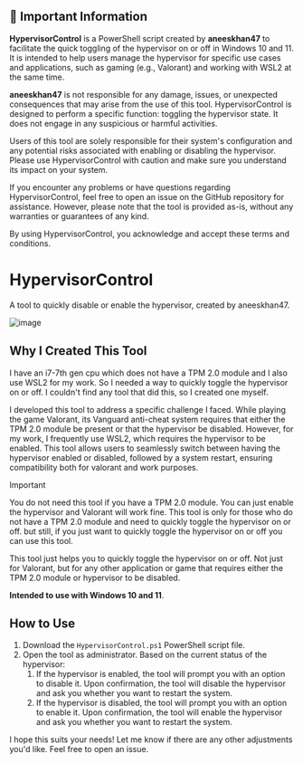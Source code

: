 ## 📢 Important Information

**HypervisorControl** is a PowerShell script created by **aneeskhan47** to facilitate the quick toggling of the hypervisor on or off in Windows 10 and 11. It is intended to help users manage the hypervisor for specific use cases and applications, such as gaming (e.g., Valorant) and working with WSL2 at the same time.

**aneeskhan47** is not responsible for any damage, issues, or unexpected consequences that may arise from the use of this tool. HypervisorControl is designed to perform a specific function: toggling the hypervisor state. It does not engage in any suspicious or harmful activities.

Users of this tool are solely responsible for their system's configuration and any potential risks associated with enabling or disabling the hypervisor. Please use HypervisorControl with caution and make sure you understand its impact on your system.

If you encounter any problems or have questions regarding HypervisorControl, feel free to open an issue on the GitHub repository for assistance. However, please note that the tool is provided as-is, without any warranties or guarantees of any kind.

By using HypervisorControl, you acknowledge and accept these terms and conditions.

# HypervisorControl

A tool to quickly disable or enable the hypervisor, created by aneeskhan47.

![image](https://github.com/aneeskhan47/hypervisorcontrol/assets/30714223/1412d2b8-4482-4c71-b0a9-71e0501e664a)

## Why I Created This Tool

I have an i7-7th gen cpu which does not have a TPM 2.0 module and I also use WSL2 for my work. So I needed a way to quickly toggle the hypervisor on or off. I couldn't find any tool that did this, so I created one myself.

I developed this tool to address a specific challenge I faced. While playing the game Valorant, its Vanguard anti-cheat system requires that either the TPM 2.0 module be present or that the hypervisor be disabled. However, for my work, I frequently use WSL2, which requires the hypervisor to be enabled. This tool allows users to seamlessly switch between having the hypervisor enabled or disabled, followed by a system restart, ensuring compatibility both for valorant and work purposes.

> [!IMPORTANT]  
> You do not need this tool if you have a TPM 2.0 module. You can just enable the hypervisor and Valorant will work fine. This tool is only for those who do not have a TPM 2.0 module and need to quickly toggle the hypervisor on or off. but still, if you just want to quickly toggle the hypervisor on or off you can use this tool.

This tool just helps you to quickly toggle the hypervisor on or off. Not just for Valorant, but for any other application or game that requires either the TPM 2.0 module or hypervisor to be disabled.

**Intended to use with Windows 10 and 11**.

## How to Use

1. Download the `HypervisorControl.ps1` PowerShell script file.
2. Open the tool as administrator. Based on the current status of the hypervisor:
   1. If the hypervisor is enabled, the tool will prompt you with an option to disable it. Upon confirmation, the tool will disable the hypervisor and ask you whether you want to restart the system.
   2. If the hypervisor is disabled, the tool will prompt you with an option to enable it. Upon confirmation, the tool will enable the hypervisor and ask you whether you want to restart the system.

I hope this suits your needs! Let me know if there are any other adjustments you'd like. Feel free to open an issue.
